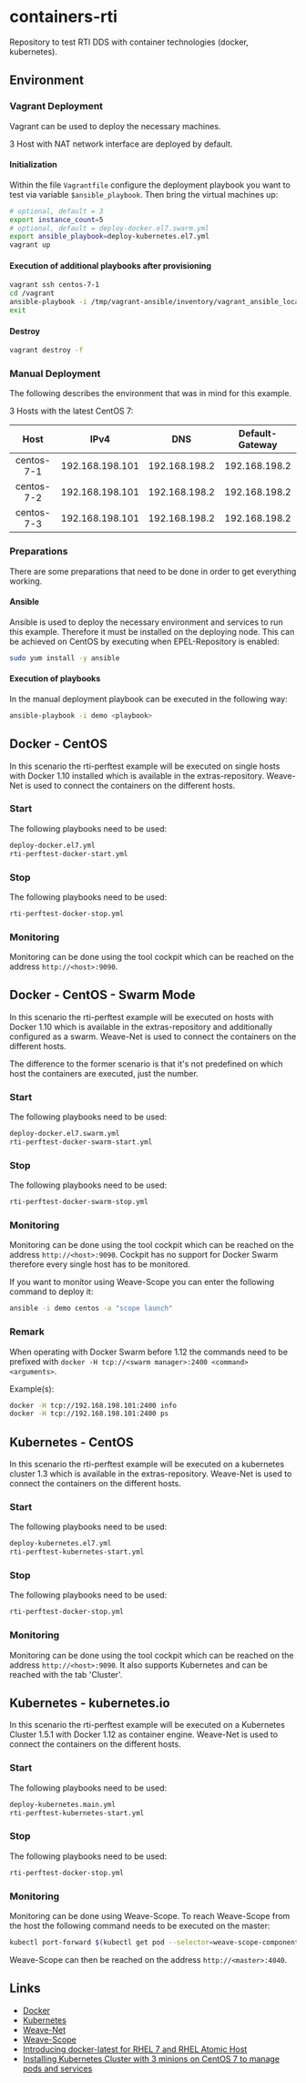 # containers-rti
Repository to test RTI DDS with container technologies (docker, kubernetes).

## Environment

### Vagrant Deployment
Vagrant can be used to deploy the necessary machines.

3 Host with NAT network interface are deployed by default.

#### Initialization
Within the file `Vagrantfile` configure the deployment playbook you want to test via variable `$ansible_playbook`. Then bring the virtual machines up:
```bash
# optional, default = 3
export instance_count=5
# optional, default = deploy-docker.el7.swarm.yml
export ansible_playbook=deploy-kubernetes.el7.yml
vagrant up
```

#### Execution of additional playbooks after provisioning
```bash
vagrant ssh centos-7-1
cd /vagrant
ansible-playbook -i /tmp/vagrant-ansible/inventory/vagrant_ansible_local_inventory <playbook>
exit
```

#### Destroy
```bash
vagrant destroy -f
```

### Manual Deployment
The following describes the environment that was in mind for this example.

3 Hosts with the latest CentOS 7:

| Host       | IPv4            | DNS             | Default-Gateway |
|:----------:|:---------------:|:---------------:|:---------------:|
| centos-7-1 | 192.168.198.101 | 192.168.198.2   | 192.168.198.2   |
| centos-7-2 | 192.168.198.101 | 192.168.198.2   | 192.168.198.2   |
| centos-7-3 | 192.168.198.101 | 192.168.198.2   | 192.168.198.2   |

### Preparations
There are some preparations that need to be done in order to get everything working.

#### Ansible
Ansible is used to deploy the necessary environment and services to run this example. Therefore it must be installed on the deploying node. This can be achieved on CentOS by executing when EPEL-Repository is enabled:
```bash
sudo yum install -y ansible
```

#### Execution of playbooks
In the manual deployment playbook can be executed in the following way:
```bash
ansible-playbook -i demo <playbook>
```

## Docker - CentOS
In this scenario the rti-perftest example will be executed on single hosts with Docker 1.10 installed which is available in the extras-repository.
Weave-Net is used to connect the containers on the different hosts.

### Start
The following playbooks need to be used:
```bash
deploy-docker.el7.yml
rti-perftest-docker-start.yml
```

### Stop
The following playbooks need to be used:
```bash
rti-perftest-docker-stop.yml
```

### Monitoring
Monitoring can be done using the tool cockpit which can be reached on the address `http://<host>:9090`.


## Docker - CentOS - Swarm Mode
In this scenario the rti-perftest example will be executed on hosts with Docker 1.10 which is available in the extras-repository and additionally configured as a swarm.
Weave-Net is used to connect the containers on the different hosts.

The difference to the former scenario is that it's not predefined on which host the containers are executed, just the number.

### Start
The following playbooks need to be used:
```bash
deploy-docker.el7.swarm.yml
rti-perftest-docker-swarm-start.yml
```

### Stop
The following playbooks need to be used:
```bash
rti-perftest-docker-swarm-stop.yml
```

### Monitoring
Monitoring can be done using the tool cockpit which can be reached on the address `http://<host>:9090`. Cockpit has no support for Docker Swarm therefore every single host has to be monitored.

If you want to monitor using Weave-Scope you can enter the following command to deploy it:
```bash
ansible -i demo centos -a "scope launch"
```

### Remark
When operating with Docker Swarm before 1.12 the commands need to be prefixed with `docker -H tcp://<swarm manager>:2400 <command> <arguments>`.

Example(s):
```bash
docker -H tcp://192.168.198.101:2400 info
docker -H tcp://192.168.198.101:2400 ps
```


## Kubernetes - CentOS
In this scenario the rti-perftest example will be executed on a kubernetes cluster 1.3 which is available in the extras-repository.
Weave-Net is used to connect the containers on the different hosts.

### Start
The following playbooks need to be used:
```bash
deploy-kubernetes.el7.yml
rti-perftest-kubernetes-start.yml
```

### Stop
The following playbooks need to be used:
```bash
rti-perftest-docker-stop.yml
```

### Monitoring
Monitoring can be done using the tool cockpit which can be reached on the address `http://<host>:9090`. It also supports Kubernetes and can be reached with the tab 'Cluster'.


## Kubernetes - kubernetes.io
In this scenario the rti-perftest example will be executed on a Kubernetes Cluster 1.5.1 with Docker 1.12 as container engine.
Weave-Net is used to connect the containers on the different hosts.

### Start
The following playbooks need to be used:
```bash
deploy-kubernetes.main.yml
rti-perftest-kubernetes-start.yml
```

### Stop
The following playbooks need to be used:
```bash
rti-perftest-docker-stop.yml
```

### Monitoring
Monitoring can be done using Weave-Scope. To reach Weave-Scope from the host the following command needs to be executed on the master:
```bash
kubectl port-forward $(kubectl get pod --selector=weave-scope-component=app -o jsonpath='{.items..metadata.name}') 4040
```
Weave-Scope can then be reached on the address `http://<master>:4040`.


## Links
-   [Docker](http://www.docker.io)
-   [Kubernetes](http://www.kubernetes.io)
-   [Weave-Net](https://www.weave.works/products/weave-net/)
-   [Weave-Scope](https://www.weave.works/products/weave-scope/)
-   [Introducing docker-latest for RHEL 7 and RHEL Atomic Host](https://access.redhat.com/articles/2317361)
-   [Installing Kubernetes Cluster with 3 minions on CentOS 7 to manage pods and services](http://severalnines.com/blog/installing-kubernetes-cluster-minions-centos7-manage-pods-services)
